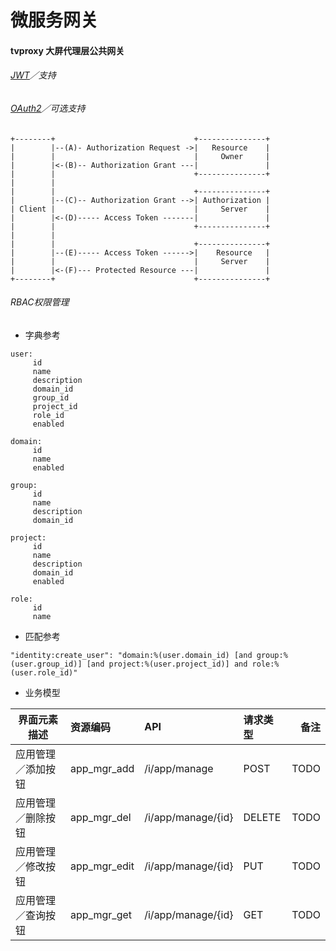 # 微服务网关

#### tvproxy 大屏代理层公共网关

###### [JWT](https://tools.ietf.org/html/rfc7519)／支持

###### [OAuth2](https://tools.ietf.org/html/rfc6749)／可选支持

~~~
+--------+                               +---------------+
|        |--(A)- Authorization Request ->|   Resource    |
|        |                               |     Owner     |
|        |<-(B)-- Authorization Grant ---|               |
|        |                               +---------------+
|        |
|        |                               +---------------+
|        |--(C)-- Authorization Grant -->| Authorization |
| Client |                               |     Server    |
|        |<-(D)----- Access Token -------|               |
|        |                               +---------------+
|        |
|        |                               +---------------+
|        |--(E)----- Access Token ------>|    Resource   |
|        |                               |     Server    |
|        |<-(F)--- Protected Resource ---|               |
+--------+                               +---------------+
~~~  


###### RBAC权限管理
* 字典参考

~~~
user:
     id
     name
     description     
     domain_id
     group_id     
     project_id     
     role_id
     enabled
     
domain:
     id
     name
     enabled

group:
     id
     name
     description     
     domain_id
          
project:
     id
     name
     description
     domain_id
     enabled     

role:
     id
     name
~~~       

* 匹配参考

~~~ 
"identity:create_user": "domain:%(user.domain_id) [and group:%(user.group_id)] [and project:%(user.project_id)] and role:%(user.role_id)"
~~~ 

* 业务模型

| 界面元素描述 | 资源编码 | API |  请求类型 | 备注
| - | :- | :- | :- | -: | 
| 应用管理／添加按钮 | app_mgr_add | /i/app/manage |  POST | TODO
| 应用管理／删除按钮 | app_mgr_del | /i/app/manage/{id} |  DELETE | TODO
| 应用管理／修改按钮 | app_mgr_edit | /i/app/manage/{id} |  PUT | TODO
| 应用管理／查询按钮 | app_mgr_get | /i/app/manage/{id} |  GET | TODO
